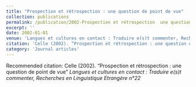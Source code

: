 ```yaml
---
title: "Prospection et rétrospection : une question de point de vue"
collection: publications
permalink: /publication/2002-Prospection et rétrospection  une question de point de vue
excerpt: ''
date: 2002-01-01
venue: 'Langues et cultures en contact : Traduire e(s)t commenter, Recherches en Linguistique Etrangère n°22'
citation: 'Celle (2002). “Prospection et rétrospection : une question de point de vue” <i>Langues et cultures en contact : Traduire e(s)t commenter, Recherches en Linguistique Etrangère n°22</i>'
category: 'Journal articles'
---
```

Recommended citation: Celle (2002). “Prospection et rétrospection : une question de point de vue” <i>Langues et cultures en contact : Traduire e(s)t commenter, Recherches en Linguistique Etrangère n°22</i>